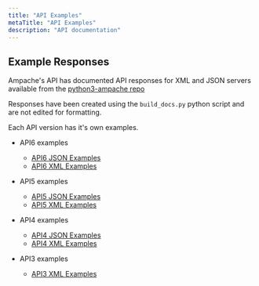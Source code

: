 ```yaml
---
title: "API Examples"
metaTitle: "API Examples"
description: "API documentation"
---
```


## Example Responses

Ampache's API has documented API responses for XML and JSON servers available from the [python3-ampache repo](https://github.com/ampache/python3-ampache)

Responses have been created using the ```build_docs.py``` python script and are not edited for formatting.

Each API version has it's own examples.

* API6 examples
  * [API6 JSON Examples](https://github.com/ampache/python3-ampache/tree/api6/docs/json-responses)
  * [API6 XML Examples](https://github.com/ampache/python3-ampache/tree/api6/docs/xml-responses)

* API5 examples
  * [API5 JSON Examples](https://github.com/ampache/python3-ampache/tree/api5/docs/json-responses)
  * [API5 XML Examples](https://github.com/ampache/python3-ampache/tree/api5/docs/xml-responses)

* API4 examples
  * [API4 JSON Examples](https://github.com/ampache/python3-ampache/tree/api4/docs/json-responses)
  * [API4 XML Examples](https://github.com/ampache/python3-ampache/tree/api4/docs/xml-responses)

* API3 examples
  * [API3 XML Examples](https://github.com/ampache/python3-ampache/tree/api3/docs/xml-responses)
